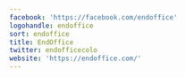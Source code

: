 ```yaml
---
facebook: 'https://facebook.com/endoffice'
logohandle: endoffice
sort: endoffice
title: EndOffice
twitter: endofficecolo
website: 'https://endoffice.com/'
---
```


